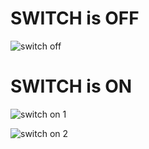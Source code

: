 
# SWITCH is OFF
![switch off](https://user-images.githubusercontent.com/94420732/144376447-d843c0b9-6b44-4941-89a7-04fcb88886d3.png)

# SWITCH is ON
![switch on 1](https://user-images.githubusercontent.com/94420732/144376500-90a4c127-8f55-45cd-8012-7e7b29983d72.png)

![switch on 2](https://user-images.githubusercontent.com/94420732/144376517-0f054288-5ea9-4bbd-8bf4-87ab22f94218.png)
